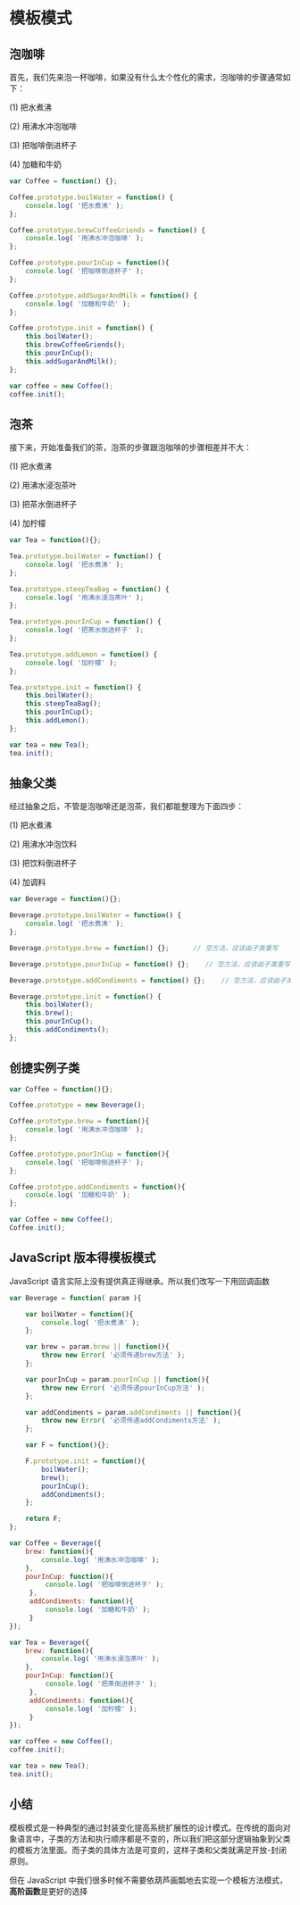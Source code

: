 # 模板模式

## 泡咖啡

首先，我们先来泡一杯咖啡，如果没有什么太个性化的需求，泡咖啡的步骤通常如下：

(1) 把水煮沸

(2) 用沸水冲泡咖啡

(3) 把咖啡倒进杯子

(4) 加糖和牛奶

```js
var Coffee = function() {};

Coffee.prototype.boilWater = function() {
    console.log( '把水煮沸' );
};

Coffee.prototype.brewCoffeeGriends = function() {
    console.log( '用沸水冲泡咖啡' );
};

Coffee.prototype.pourInCup = function(){
    console.log( '把咖啡倒进杯子' );
};

Coffee.prototype.addSugarAndMilk = function() {
    console.log( '加糖和牛奶' );
};

Coffee.prototype.init = function() {
    this.boilWater();
    this.brewCoffeeGriends();
    this.pourInCup();
    this.addSugarAndMilk();
};

var coffee = new Coffee();
coffee.init();
```

## 泡茶

接下来，开始准备我们的茶，泡茶的步骤跟泡咖啡的步骤相差并不大：

(1) 把水煮沸

(2) 用沸水浸泡茶叶

(3) 把茶水倒进杯子

(4) 加柠檬

```js
var Tea = function(){};

Tea.prototype.boilWater = function() {
    console.log( '把水煮沸' );
};

Tea.prototype.steepTeaBag = function() {
    console.log( '用沸水浸泡茶叶' );
};

Tea.prototype.pourInCup = function() {
    console.log( '把茶水倒进杯子' );
};

Tea.prototype.addLemon = function() {
    console.log( '加柠檬' );
};

Tea.prototype.init = function() {
    this.boilWater();
    this.steepTeaBag();
    this.pourInCup();
    this.addLemon();
};

var tea = new Tea();
tea.init();
```

## 抽象父类

经过抽象之后，不管是泡咖啡还是泡茶，我们都能整理为下面四步：

(1) 把水煮沸

(2) 用沸水冲泡饮料

(3) 把饮料倒进杯子

(4) 加调料

```js
var Beverage = function(){};

Beverage.prototype.boilWater = function() {
    console.log( '把水煮沸' );
};

Beverage.prototype.brew = function() {};      // 空方法，应该由子类重写

Beverage.prototype.pourInCup = function() {};    // 空方法，应该由子类重写

Beverage.prototype.addCondiments = function() {};    // 空方法，应该由子类重写

Beverage.prototype.init = function() {
    this.boilWater();
    this.brew();
    this.pourInCup();
    this.addCondiments();
};
```

## 创捷实例子类

```js
var Coffee = function(){};

Coffee.prototype = new Beverage();

Coffee.prototype.brew = function(){
    console.log( '用沸水冲泡咖啡' );
};

Coffee.prototype.pourInCup = function(){
    console.log( '把咖啡倒进杯子' );
};

Coffee.prototype.addCondiments = function(){
    console.log( '加糖和牛奶' );
};

var Coffee = new Coffee();
Coffee.init();
```

## JavaScript 版本得模板模式

JavaScript 语言实际上没有提供真正得继承。所以我们改写一下用回调函数

```js
var Beverage = function( param ){

    var boilWater = function(){
        console.log( '把水煮沸' );
    };

    var brew = param.brew || function(){
        throw new Error( '必须传递brew方法' );
    };

    var pourInCup = param.pourInCup || function(){
        throw new Error( '必须传递pourInCup方法' );
    };

    var addCondiments = param.addCondiments || function(){
        throw new Error( '必须传递addCondiments方法' );
    };

    var F = function(){};

    F.prototype.init = function(){
        boilWater();
        brew();
        pourInCup();
        addCondiments();
    };

    return F;
};

var Coffee = Beverage({
    brew: function(){
        console.log( '用沸水冲泡咖啡' );
    },
    pourInCup: function(){
         console.log( '把咖啡倒进杯子' );
     },
     addCondiments: function(){
         console.log( '加糖和牛奶' );
     }
});

var Tea = Beverage({
    brew: function(){
        console.log( '用沸水浸泡茶叶' );
    },
    pourInCup: function(){
         console.log( '把茶倒进杯子' );
     },
     addCondiments: function(){
         console.log( '加柠檬' );
     }
});

var coffee = new Coffee();
coffee.init();

var tea = new Tea();
tea.init();
```

## 小结

模板模式是一种典型的通过封装变化提高系统扩展性的设计模式。在传统的面向对象语言中，子类的方法和执行顺序都是不变的，所以我们把这部分逻辑抽象到父类的模板方法里面。而子类的具体方法是可变的，这样子类和父类就满足开放-封闭原则。

但在 JavaScript 中我们很多时候不需要依葫芦画瓢地去实现一个模板方法模式，**高阶函数**是更好的选择
